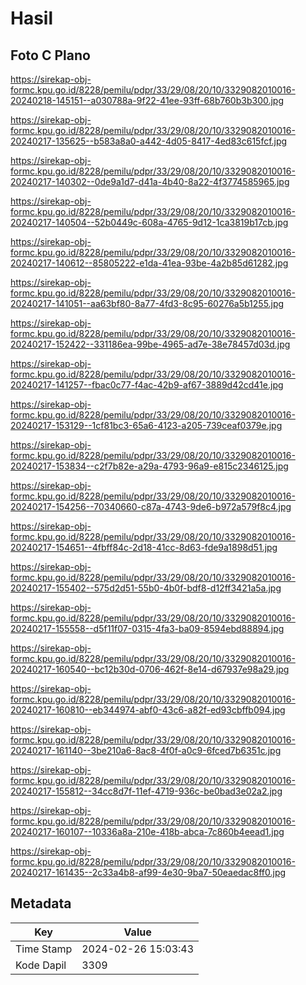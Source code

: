 # Hasil

## Foto C Plano

https://sirekap-obj-formc.kpu.go.id/8228/pemilu/pdpr/33/29/08/20/10/3329082010016-20240218-145151--a030788a-9f22-41ee-93ff-68b760b3b300.jpg

https://sirekap-obj-formc.kpu.go.id/8228/pemilu/pdpr/33/29/08/20/10/3329082010016-20240217-135625--b583a8a0-a442-4d05-8417-4ed83c615fcf.jpg

https://sirekap-obj-formc.kpu.go.id/8228/pemilu/pdpr/33/29/08/20/10/3329082010016-20240217-140302--0de9a1d7-d41a-4b40-8a22-4f3774585965.jpg

https://sirekap-obj-formc.kpu.go.id/8228/pemilu/pdpr/33/29/08/20/10/3329082010016-20240217-140504--52b0449c-608a-4765-9d12-1ca3819b17cb.jpg

https://sirekap-obj-formc.kpu.go.id/8228/pemilu/pdpr/33/29/08/20/10/3329082010016-20240217-140612--85805222-e1da-41ea-93be-4a2b85d61282.jpg

https://sirekap-obj-formc.kpu.go.id/8228/pemilu/pdpr/33/29/08/20/10/3329082010016-20240217-141051--aa63bf80-8a77-4fd3-8c95-60276a5b1255.jpg

https://sirekap-obj-formc.kpu.go.id/8228/pemilu/pdpr/33/29/08/20/10/3329082010016-20240217-152422--331186ea-99be-4965-ad7e-38e78457d03d.jpg

https://sirekap-obj-formc.kpu.go.id/8228/pemilu/pdpr/33/29/08/20/10/3329082010016-20240217-141257--fbac0c77-f4ac-42b9-af67-3889d42cd41e.jpg

https://sirekap-obj-formc.kpu.go.id/8228/pemilu/pdpr/33/29/08/20/10/3329082010016-20240217-153129--1cf81bc3-65a6-4123-a205-739ceaf0379e.jpg

https://sirekap-obj-formc.kpu.go.id/8228/pemilu/pdpr/33/29/08/20/10/3329082010016-20240217-153834--c2f7b82e-a29a-4793-96a9-e815c2346125.jpg

https://sirekap-obj-formc.kpu.go.id/8228/pemilu/pdpr/33/29/08/20/10/3329082010016-20240217-154256--70340660-c87a-4743-9de6-b972a579f8c4.jpg

https://sirekap-obj-formc.kpu.go.id/8228/pemilu/pdpr/33/29/08/20/10/3329082010016-20240217-154651--4fbff84c-2d18-41cc-8d63-fde9a1898d51.jpg

https://sirekap-obj-formc.kpu.go.id/8228/pemilu/pdpr/33/29/08/20/10/3329082010016-20240217-155402--575d2d51-55b0-4b0f-bdf8-d12ff3421a5a.jpg

https://sirekap-obj-formc.kpu.go.id/8228/pemilu/pdpr/33/29/08/20/10/3329082010016-20240217-155558--d5f11f07-0315-4fa3-ba09-8594ebd88894.jpg

https://sirekap-obj-formc.kpu.go.id/8228/pemilu/pdpr/33/29/08/20/10/3329082010016-20240217-160540--bc12b30d-0706-462f-8e14-d67937e98a29.jpg

https://sirekap-obj-formc.kpu.go.id/8228/pemilu/pdpr/33/29/08/20/10/3329082010016-20240217-160810--eb344974-abf0-43c6-a82f-ed93cbffb094.jpg

https://sirekap-obj-formc.kpu.go.id/8228/pemilu/pdpr/33/29/08/20/10/3329082010016-20240217-161140--3be210a6-8ac8-4f0f-a0c9-6fced7b6351c.jpg

https://sirekap-obj-formc.kpu.go.id/8228/pemilu/pdpr/33/29/08/20/10/3329082010016-20240217-155812--34cc8d7f-11ef-4719-936c-be0bad3e02a2.jpg

https://sirekap-obj-formc.kpu.go.id/8228/pemilu/pdpr/33/29/08/20/10/3329082010016-20240217-160107--10336a8a-210e-418b-abca-7c860b4eead1.jpg

https://sirekap-obj-formc.kpu.go.id/8228/pemilu/pdpr/33/29/08/20/10/3329082010016-20240217-161435--2c33a4b8-af99-4e30-9ba7-50eaedac8ff0.jpg


## Metadata

| Key        | Value               |
| ---------- | ------------------- |
| Time Stamp | 2024-02-26 15:03:43 |
| Kode Dapil | 3309                |



